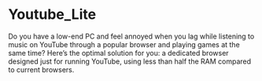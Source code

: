# Youtube_Lite
Do you have a low-end PC and feel annoyed when you lag while listening to music on YouTube through a popular browser and playing games at the same time? Here’s the optimal solution for you: a dedicated browser designed just for running YouTube, using less than half the RAM compared to current browsers.
